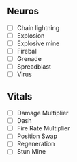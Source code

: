 
## Neuros
- [ ] Chain lightning
- [ ] Explosion
- [ ] Explosive mine
- [ ] Fireball
- [ ] Grenade
- [ ] Spreadblast
- [ ] Virus

## Vitals
- [ ] Damage Multiplier
- [ ] Dash
- [ ] Fire Rate Multiplier
- [ ] Position Swap
- [ ] Regeneration
- [ ] Stun Mine